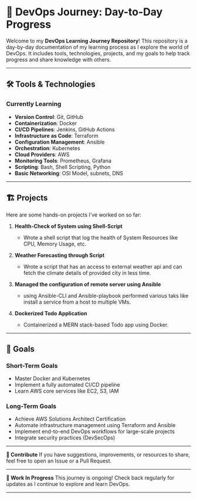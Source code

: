 # 🚀 DevOps Journey: Day-to-Day Progress  

Welcome to my **DevOps Learning Journey Repository**! This repository is a day-by-day documentation of my learning process as I explore the world of DevOps. It includes tools, technologies, projects, and my goals to help track progress and share knowledge with others.

---

## 🛠️ Tools & Technologies  

### **Currently Learning**  
- **Version Control**: Git, GitHub  
- **Containerization**: Docker  
- **CI/CD Pipelines**: Jenkins, GitHub Actions  
- **Infrastructure as Code**: Terraform  
- **Configuration Management**: Ansible  
- **Orchestration**: Kubernetes  
- **Cloud Providers**: AWS  
- **Monitoring Tools**: Prometheus, Grafana  
- **Scripting**: Bash, Shell Scripting, Python
- **Basic Networking**: OSI Model, subnets, DNS

---

## 🏗️ Projects  

Here are some hands-on projects I’ve worked on so far:

1. **Health-Check of System using Shell-Script**  
   - Wrote a shell script that log the health of System Resources like CPU, Memory Usage, etc.

2. **Weather Forecasting through Script**
   - Wrote a script that has an access to external weather api and can fetch the climate details of provided city in less time.

3. **Managed the configuration of remote server using Ansible**
   - using Ansible-CLI and Ansible-playbook performed various taks like install a service from a host to multiple VMs.
     
4. **Dockerized Todo Application**  
   - Containerized a MERN stack-based Todo app using Docker.

---

## 🎯 Goals  

### **Short-Term Goals**  
- Master Docker and Kubernetes  
- Implement a fully automated CI/CD pipeline  
- Learn AWS core services like EC2, S3, IAM  

### **Long-Term Goals**  
- Achieve AWS Solutions Architect Certification  
- Automate infrastructure management using Terraform and Ansible  
- Implement end-to-end DevOps workflows for large-scale projects  
- Integrate security practices (DevSecOps)  

---

**🤝 Contribute**
If you have suggestions, improvements, or resources to share, feel free to open an Issue or a Pull Request.

---

**🚧 Work In Progress**
This journey is ongoing! Check back regularly for updates as I continue to explore and learn DevOps.

---
